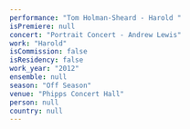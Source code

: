 ```yaml
---
performance: "Tom Holman-Sheard - Harold "
isPremiere: null
concert: "Portrait Concert - Andrew Lewis"
work: "Harold"
isCommission: false
isResidency: false
work_year: "2012"
ensemble: null
season: "Off Season"
venue: "Phipps Concert Hall"
person: null
country: null
---
```


